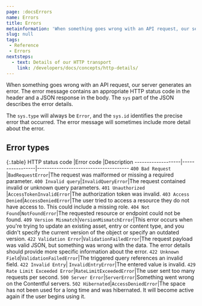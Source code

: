 ```yaml
---
page: :docsErrors
name: Errors
title: Errors
metainformation: 'When something goes wrong with an API request, our server generates an error. The error message contains an appropriate HTTP status code in the header and a JSON response in the body.'
slug: null
tags:
 - Reference
 - Errors
nextsteps:
  - text: Details of our HTTP transport
    link: /developers/docs/concepts/http-details/
---
```


When something goes wrong with an API request, our server generates an error. The error message contains an appropriate HTTP status code in the header and a JSON response in the body. The `sys` part of the JSON describes the error details.

The `sys.type` will always be `Error`, and the `sys.id` identifies the precise error that occurred. The error message will sometimes include more detail about the error.

## Error types

{:.table}
HTTP status code |Error code |Description
-------------------|-----------------|--------------------------------------
`400 Bad Request` |`BadRequestError`|The request was malformed or missing a required parameter.
`400 Invalid query`|`InvalidQueryError`|The request contained invalid or unknown query parameters.
`401 Unauthorized` |`AccessTokenInvalidError`|The authorization token was invalid.
`403 Access Denied`|`AccessDeniedError`|The user tried to access a resource they do not have access to. This could include a missing role.
`404 Not Found`|`NotFoundError`|The requested resource or endpoint could not be found.
`409 Version Mismatch`|`VersionMismatchError`|This error occurs when you're trying to update an existing asset, entry or content type, and you didn't specify the current version of the object or specify an outdated version.
`422 Validation Error`|`ValidationFailedError`|The request payload was valid JSON, but something was wrong with the data. The error details should provide more specific information about the error.
`422 Unknown Field`|`ValidationFailedError`|The triggered query references an invalid field.
`422 Invalid Entry`| `InvalidEntryError`|The entered value is invalid.
`429 Rate Limit Exceeded Error`|`RateLimitExceededError`|The user sent too many requests per second.
`500 Server Error`|`ServerError`|Something went wrong on the Contentful servers.
`502 Hibernated`|`AccessDeniedError`|The space has not been used for a long time and was hibernated. It will become active again if the user begins using it.
